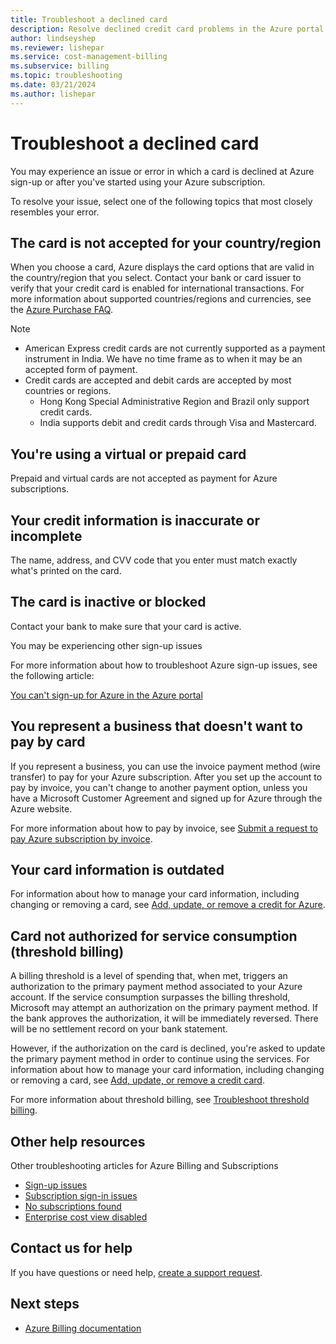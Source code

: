 ```yaml
---
title: Troubleshoot a declined card
description: Resolve declined credit card problems in the Azure portal.
author: lindseyshep
ms.reviewer: lishepar
ms.service: cost-management-billing
ms.subservice: billing
ms.topic: troubleshooting 
ms.date: 03/21/2024
ms.author: lishepar
---
```


# Troubleshoot a declined card

You may experience an issue or error in which a card is declined at Azure sign-up or after you've started using your Azure subscription.

To resolve your issue, select one of the following topics that most closely resembles your error.

## The card is not accepted for your country/region

When you choose a card, Azure displays the card options that are valid in the country/region that you select. Contact your bank or card issuer to verify that your credit card is enabled for international transactions. For more information about supported countries/regions and currencies, see the [Azure Purchase FAQ](https://azure.microsoft.com/pricing/faq/).

> [!Note]
> - American Express credit cards are not currently supported as a payment instrument in India. We have no time frame as to when it may be an accepted form of payment.
> - Credit cards are accepted and debit cards are accepted by most countries or regions.
>    - Hong Kong Special Administrative Region and Brazil only support credit cards.
>    - India supports debit and credit cards through Visa and Mastercard.

## You're using a virtual or prepaid card

Prepaid and virtual cards are not accepted as payment for Azure subscriptions.

## Your credit information is inaccurate or incomplete

The name, address, and CVV code that you enter must match exactly what's printed on the card.

## The card is inactive or blocked

Contact your bank to make sure that your card is active.

You may be experiencing other sign-up issues

For more information about how to troubleshoot Azure sign-up issues, see the following article:

[You can't sign-up for Azure in the Azure portal](../troubleshoot-subscription/troubleshoot-azure-sign-up.md)

## You represent a business that doesn't want to pay by card

If you represent a business, you can use the invoice payment method (wire transfer) to pay for your Azure subscription. After you set up the account to pay by invoice, you can't change to another payment option, unless you have a Microsoft Customer Agreement and signed up for Azure through the Azure website.

For more information about how to pay by invoice, see [Submit a request to pay Azure subscription by invoice](../manage/pay-by-invoice.md).

## Your card information is outdated

For information about how to manage your card information, including changing or removing a card, see [Add, update, or remove a credit for Azure](../manage/change-credit-card.md).

## Card not authorized for service consumption (threshold billing)

A billing threshold is a level of spending that, when met, triggers an authorization to the primary payment method associated to your Azure account. If the service consumption surpasses the billing threshold, Microsoft may attempt an authorization on the primary payment method. If the bank approves the authorization, it will be immediately reversed. There will be no settlement record on your bank statement. 

However, if the authorization on the card is declined, you're asked to update the primary payment method in order to continue using the services. For information about how to manage your card information, including changing or removing a card, see [Add, update, or remove a credit card](../manage/change-credit-card.md).

For more information about threshold billing, see [Troubleshoot threshold billing](troubleshoot-threshold-billing.md).

## Other help resources

Other troubleshooting articles for Azure Billing and Subscriptions

- [Sign-up issues](../troubleshoot-subscription/troubleshoot-azure-sign-up.md)
- [Subscription sign-in issues](../troubleshoot-subscription/troubleshoot-sign-in-issue.md)
- [No subscriptions found](../troubleshoot-subscription/no-subscriptions-found.md)
- [Enterprise cost view disabled](enterprise-mgmt-grp-troubleshoot-cost-view.md)

## Contact us for help

If you have questions or need help, [create a support request](https://portal.azure.com/#blade/Microsoft_Azure_Support/HelpAndSupportBlade/newsupportrequest).

## Next steps

- [Azure Billing documentation](../index.yml)